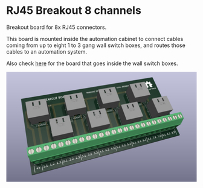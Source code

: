 # RJ45 Breakout 8 channels

Breakout board for 8x RJ45 connectors.

This board is mounted inside the automation cabinet to connect cables coming from up to eight 1 to 3 gang wall switch boxes, and routes those cables to an automation system.

Also check [here](https://github.com/thermseekr/RJ45-breakout-1ch) for the board that goes inside the wall switch boxes.

![alt text](https://github.com/thermseekr/RJ45-breakout-8ch/blob/main/V2/RJ45-breakout-8ch-V2.png "RJ45-breakout-8ch")
